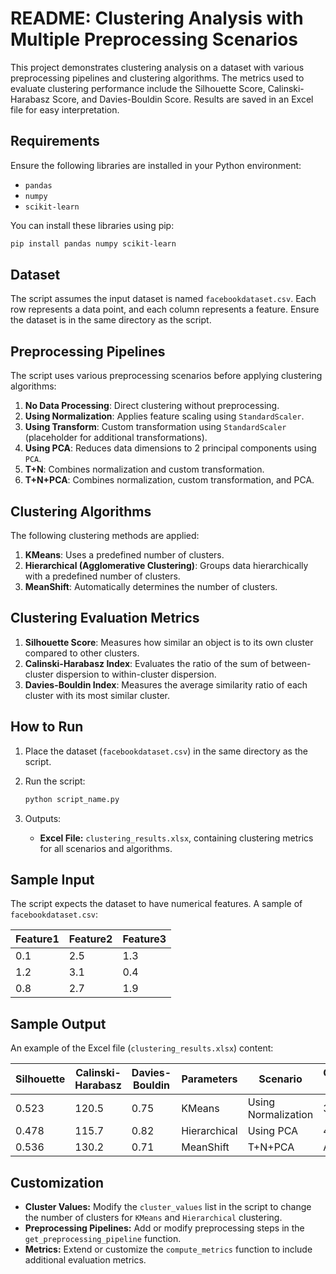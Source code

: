 # README: Clustering Analysis with Multiple Preprocessing Scenarios

This project demonstrates clustering analysis on a dataset with various preprocessing pipelines and clustering algorithms. The metrics used to evaluate clustering performance include the Silhouette Score, Calinski-Harabasz Score, and Davies-Bouldin Score. Results are saved in an Excel file for easy interpretation.

## Requirements

Ensure the following libraries are installed in your Python environment:

- `pandas`
- `numpy`
- `scikit-learn`

You can install these libraries using pip:

```bash
pip install pandas numpy scikit-learn
```

## Dataset

The script assumes the input dataset is named `facebookdataset.csv`. Each row represents a data point, and each column represents a feature. Ensure the dataset is in the same directory as the script.

## Preprocessing Pipelines

The script uses various preprocessing scenarios before applying clustering algorithms:

1. **No Data Processing**: Direct clustering without preprocessing.
2. **Using Normalization**: Applies feature scaling using `StandardScaler`.
3. **Using Transform**: Custom transformation using `StandardScaler` (placeholder for additional transformations).
4. **Using PCA**: Reduces data dimensions to 2 principal components using `PCA`.
5. **T+N**: Combines normalization and custom transformation.
6. **T+N+PCA**: Combines normalization, custom transformation, and PCA.

## Clustering Algorithms

The following clustering methods are applied:

1. **KMeans**: Uses a predefined number of clusters.
2. **Hierarchical (Agglomerative Clustering)**: Groups data hierarchically with a predefined number of clusters.
3. **MeanShift**: Automatically determines the number of clusters.

## Clustering Evaluation Metrics

1. **Silhouette Score**: Measures how similar an object is to its own cluster compared to other clusters.
2. **Calinski-Harabasz Index**: Evaluates the ratio of the sum of between-cluster dispersion to within-cluster dispersion.
3. **Davies-Bouldin Index**: Measures the average similarity ratio of each cluster with its most similar cluster.

## How to Run

1. Place the dataset (`facebookdataset.csv`) in the same directory as the script.
2. Run the script:

   ```bash
   python script_name.py
   ```

3. Outputs:
   - **Excel File:** `clustering_results.xlsx`, containing clustering metrics for all scenarios and algorithms.

## Sample Input

The script expects the dataset to have numerical features. A sample of `facebookdataset.csv`:

| Feature1 | Feature2 | Feature3 |
|----------|----------|----------|
| 0.1      | 2.5      | 1.3      |
| 1.2      | 3.1      | 0.4      |
| 0.8      | 2.7      | 1.9      |

## Sample Output

An example of the Excel file (`clustering_results.xlsx`) content:

| Silhouette | Calinski-Harabasz | Davies-Bouldin | Parameters  | Scenario             | Clusters (c) |
|------------|--------------------|----------------|-------------|----------------------|--------------|
| 0.523      | 120.5              | 0.75           | KMeans      | Using Normalization  | 3            |
| 0.478      | 115.7              | 0.82           | Hierarchical| Using PCA            | 4            |
| 0.536      | 130.2              | 0.71           | MeanShift   | T+N+PCA              | Auto         |

## Customization

- **Cluster Values:** Modify the `cluster_values` list in the script to change the number of clusters for `KMeans` and `Hierarchical` clustering.
- **Preprocessing Pipelines:** Add or modify preprocessing steps in the `get_preprocessing_pipeline` function.
- **Metrics:** Extend or customize the `compute_metrics` function to include additional evaluation metrics.



